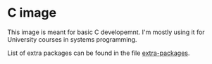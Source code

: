 # C image

This image is meant for basic C developemnt. I'm mostly using it for University courses in systems programming.

List of extra packages can be found in the file [extra-packages](./extra-packages).
